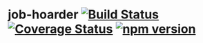 # job-hoarder [![Build Status](https://travis-ci.org/connorgiles/job-hoarder.svg?branch=master)](https://travis-ci.org/connorgiles/job-hoarder) [![Coverage Status](https://coveralls.io/repos/github/connorgiles/job-hoarder/badge.svg?branch=master)](https://coveralls.io/github/connorgiles/job-hoarder?branch=master) [![npm version](https://badge.fury.io/js/job-hoarder.svg)](https://badge.fury.io/js/job-hoarder) 
